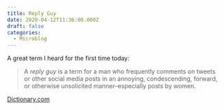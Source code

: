 ```yaml
---
title: Reply Guy
date: 2020-04-12T11:36:00.000Z
draft: false
categories:
  - Microblog
---
```

A great term I heard for the first time today:

> A *reply guy* is a term for a man who frequently comments on tweets or other social media posts in an annoying, condescending, forward, or otherwise unsolicited manner–especially posts by women.

[Dictionary.com](https://www.dictionary.com/e/slang/reply-guy/)